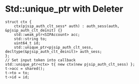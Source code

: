 # Std::unique_ptr with Deleter

    struct ctx {
        ctx(pjsip_auth_clt_sess* auth) : auth_sess(auth, &pjsip_auth_clt_deinit) {}
        std::weak_ptr<SIPAccount> acc;
        std::string to;
        uint64_t id;
        std::unique_ptr<pjsip_auth_clt_sess, decltype(&pjsip_auth_clt_deinit)> auth_sess;
    };
    // Set input token into callback
    std::unique_ptr<ctx> t{ new ctx(new pjsip_auth_clt_sess) };
    t->acc = shared();
    t->to = to;
    t->id = id;
